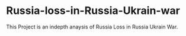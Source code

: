 # Russia-loss-in-Russia-Ukrain-war
This Project is an indepth anaysis of Russia Loss in Russia Ukrain War.
